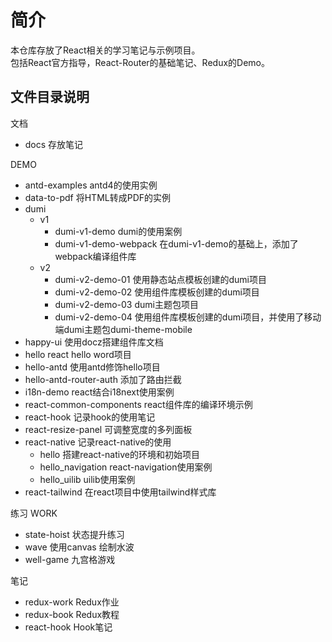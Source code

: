 # 简介
本仓库存放了React相关的学习笔记与示例项目。  
包括React官方指导，React-Router的基础笔记、Redux的Demo。

## 文件目录说明
文档  
- docs 存放笔记

DEMO
- antd-examples     antd4的使用实例
- data-to-pdf       将HTML转成PDF的实例
- dumi
  - v1
    - dumi-v1-demo  dumi的使用案例
    - dumi-v1-demo-webpack 在dumi-v1-demo的基础上，添加了webpack编译组件库
  - v2
    - dumi-v2-demo-01 使用静态站点模板创建的dumi项目
    - dumi-v2-demo-02 使用组件库模板创建的dumi项目
    - dumi-v2-demo-03 dumi主题包项目
    - dumi-v2-demo-04 使用组件库模板创建的dumi项目，并使用了移动端dumi主题包dumi-theme-mobile
- happy-ui          使用docz搭建组件库文档
- hello react       hello word项目
- hello-antd        使用antd修饰hello项目
- hello-antd-router-auth    添加了路由拦截
- i18n-demo         react结合i18next使用案例
- react-common-components react组件库的编译环境示例
- react-hook        记录hook的使用笔记
- react-resize-panel        可调整宽度的多列面板  
- react-native        记录react-native的使用
  - hello             搭建react-native的环境和初始项目
  - hello_navigation  react-navigation使用案例
  - hello_uilib       uilib使用案例
- react-tailwind    在react项目中使用tailwind样式库

练习 WORK
- state-hoist   状态提升练习
- wave          使用canvas 绘制水波
- well-game     九宫格游戏

笔记
- redux-work    Redux作业
- redux-book    Redux教程
- react-hook    Hook笔记




